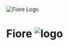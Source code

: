 
![Fiore Logo](https://res.cloudinary.com/dgoldjr3g/image/upload/v1685258825/NegProjects/logo_xx4spr.jpg)
# Fiore ![logo](https://res.cloudinary.com/dgoldjr3g/image/upload/v1685259140/NegProjects/E-commerce/logo1_pskkes.jpg)